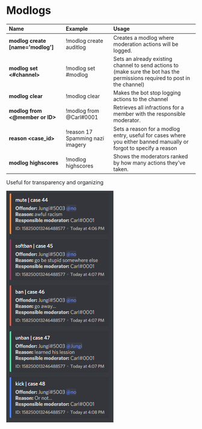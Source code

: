 # Modlogs

| Name | Example | Usage |
| :--- | :--- | :--- |
| **modlog create [name='modlog']** | !modlog create auditlog | Creates a modlog where moderation actions will be logged. |
| **modlog set &lt;#channel&gt;** | !modlog set #modlog | Sets an already existing channel to send actions to (make sure the bot has the permissions required to post in the channel) |
| **modlog clear** | !modlog clear | Makes the bot stop logging actions to the channel |
| **modlog from &lt;@member or ID&gt;** | !modlog from @Carl#0001 | Retrieves all infractions for a member with the responsible moderator. |
| **reason &lt;case\_id&gt;** | !reason 17 Spamming nazi imagery | Sets a reason for a modlog entry, useful for cases where you either banned manually or forgot to specify a reason |
| **modlog highscores** | !modlog highscores | Shows the moderators ranked by how many actions they've taken. |

Useful for transparency and organizing

![](../images/modlogs.png)

